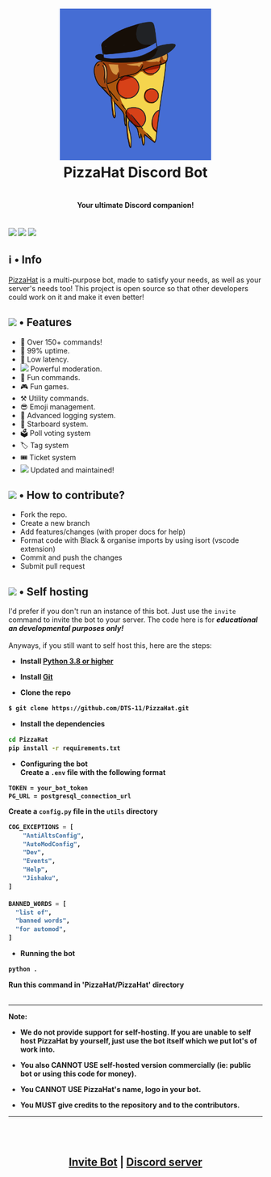 <h1 align="center">
    <img src="./assets/bot-logo.png" width="300" height="300"/> <br>
PizzaHat Discord Bot <h1/>
	
<h4 align="center"> Your ultimate Discord companion! <h4/>
  </a><br>
  <img src="https://img.shields.io/badge/discord.py-2.3.2-blue?style=flat" />
  <img src="https://img.shields.io/badge/Python-3.11-green?style=flat&logo=python" />
  <img src="https://github.com/DTS-11/PizzaHat/actions/workflows/codeql-analysis.yml/badge.svg" />
</h1>


## ℹ️ • Info

[PizzaHat](https://pizzahat.netlify.app) is a multi-purpose bot, made to satisfy your needs, as well as your server's needs too! This project is open source so that other developers could work on it and make it even better!

## <img src="https://cdn.discordapp.com/emojis/800797566471897088.png?size=80" height="30px"> • Features

- 📌 Over 150+ commands! </li>
- 🔼 99% uptime. </li>
- 🏓 Low latency. </li>
- <img src="https://cdn.discordapp.com/emojis/847248846526087239.png?size=80" height="19px"> Powerful moderation. </li>
- 🥳 Fun commands. </li>
- 🎮 Fun games. </li>
- ⚒️ Utility commands. </li>
- 😎 Emoji management. </li>
- 📔 Advanced logging system. </li>
- 🌟 Starboard system. </li>
- 🗳 Poll voting system </li>
- 🏷 Tag system </li>
- 🎟 Ticket system </li>
- <img src="https://cdn.discordapp.com/emojis/809170074006192130.png?size=80" height="19px"> Updated and maintained! </li>

## <img src='https://cdn.discordapp.com/emojis/802615573556363284.png?size=80' height="30px"> • How to contribute?

- Fork the repo.
- Create a new branch
- Add features/changes (with proper docs for help)
- Format code with Black & organise imports by using isort (vscode extension)
- Commit and push the changes
- Submit pull request

## <img src="https://cdn.discordapp.com/emojis/802615572080099378.png?size=80" height="30px"> • Self hosting

I'd prefer if you don't run an instance of this bot. Just use the `invite` command to invite the bot to your server. The code here is for **_educational an developmental purposes only!_** <br>\
Anyways, if you still want to self host this, here are the steps:
<b>

- Install [Python 3.8 or higher](https://www.python.org/downloads/)

- Install [Git](https://git-scm.com/downloads)

- Clone the repo

```bash
$ git clone https://github.com/DTS-11/PizzaHat.git
```

- Install the dependencies

```bash
cd PizzaHat
pip install -r requirements.txt
```

- Configuring the bot <br>
  Create a `.env` file with the following format

```
TOKEN = your_bot_token
PG_URL = postgresql_connection_url
```

Create a `config.py` file in the `utils` directory

```py
COG_EXCEPTIONS = [
    "AntiAltsConfig",
    "AutoModConfig",
    "Dev",
    "Events",
    "Help",
    "Jishaku",
]

BANNED_WORDS = [
  "list of",
  "banned words",
  "for automod",
]
```

- Running the bot

```bash
python .
```

Run this command in 'PizzaHat/PizzaHat' directory \
<br>

---

Note:

- We do not provide support for self-hosting. If you are unable to self host PizzaHat by yourself, just use the bot itself which we put lot's of work into.

- You also CANNOT USE self-hosted version commercially (ie: public bot or using this code for money).

- You CANNOT USE PizzaHat's name, logo in your bot.

- You MUST give credits to the repository and to the contributors.

---

<br>

<!-- Please DON'T run an instance of this bot. The code here is for **educational and development purpose only!** Instead, I'd recommend inviting the bot. And the bot is not made to be configurable.

If you decide to run your own instance, you should change the necessary things and give credits to the repo and it's contributors.We **WILL NOT** provide support on self-hosting -->

<br>
<h2 align="center"> <a href="https://discord.com/oauth2/authorize?client_id=860889936914677770&permissions=10432416312438&scope=bot">Invite Bot</a> | <a href="https://discord.gg/WhNVDTF">Discord server</a> <h2/>
